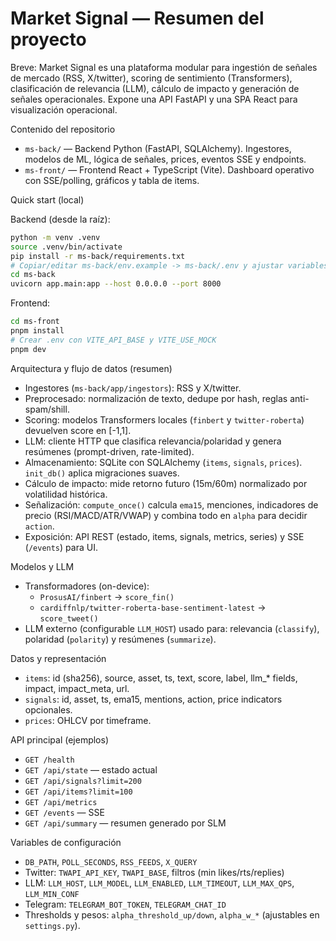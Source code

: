 # Market Signal — Resumen del proyecto

Breve: Market Signal es una plataforma modular para ingestión de señales de mercado (RSS, X/twitter), scoring de sentimiento (Transformers), clasificación de relevancia (LLM), cálculo de impacto y generación de señales operacionales. Expone una API FastAPI y una SPA React para visualización operacional.

Contenido del repositorio
- `ms-back/` — Backend Python (FastAPI, SQLAlchemy). Ingestores, modelos de ML, lógica de señales, prices, eventos SSE y endpoints.
- `ms-front/` — Frontend React + TypeScript (Vite). Dashboard operativo con SSE/polling, gráficos y tabla de items.

Quick start (local)

Backend (desde la raíz):

```bash
python -m venv .venv
source .venv/bin/activate
pip install -r ms-back/requirements.txt
# Copiar/editar ms-back/env.example -> ms-back/.env y ajustar variables (DB_PATH, LLM_HOST, TWAPI_API_KEY...)
cd ms-back
uvicorn app.main:app --host 0.0.0.0 --port 8000
```

Frontend:

```bash
cd ms-front
pnpm install
# Crear .env con VITE_API_BASE y VITE_USE_MOCK
pnpm dev
```

Arquitectura y flujo de datos (resumen)
- Ingestores (`ms-back/app/ingestors`): RSS y X/twitter.
- Preprocesado: normalización de texto, dedupe por hash, reglas anti-spam/shill.
- Scoring: modelos Transformers locales (`finbert` y `twitter-roberta`) devuelven score en [-1,1].
- LLM: cliente HTTP que clasifica relevancia/polaridad y genera resúmenes (prompt-driven, rate-limited).
- Almacenamiento: SQLite con SQLAlchemy (`items`, `signals`, `prices`). `init_db()` aplica migraciones suaves.
- Cálculo de impacto: mide retorno futuro (15m/60m) normalizado por volatilidad histórica.
- Señalización: `compute_once()` calcula `ema15`, menciones, indicadores de precio (RSI/MACD/ATR/VWAP) y combina todo en `alpha` para decidir `action`.
- Exposición: API REST (estado, items, signals, metrics, series) y SSE (`/events`) para UI.

Modelos y LLM
- Transformadores (on-device):
  - `ProsusAI/finbert` → `score_fin()`
  - `cardiffnlp/twitter-roberta-base-sentiment-latest` → `score_tweet()`
- LLM externo (configurable `LLM_HOST`) usado para: relevancia (`classify`), polaridad (`polarity`) y resúmenes (`summarize`).

Datos y representación
- `items`: id (sha256), source, asset, ts, text, score, label, llm_* fields, impact, impact_meta, url.
- `signals`: id, asset, ts, ema15, mentions, action, price indicators opcionales.
- `prices`: OHLCV por timeframe.

API principal (ejemplos)
- `GET /health`
- `GET /api/state` — estado actual
- `GET /api/signals?limit=200`
- `GET /api/items?limit=100`
- `GET /api/metrics`
- `GET /events` — SSE
- `GET /api/summary` — resumen generado por SLM

Variables de configuración
- `DB_PATH`, `POLL_SECONDS`, `RSS_FEEDS`, `X_QUERY`
- Twitter: `TWAPI_API_KEY`, `TWAPI_BASE`, filtros (min likes/rts/replies)
- LLM: `LLM_HOST`, `LLM_MODEL`, `LLM_ENABLED`, `LLM_TIMEOUT`, `LLM_MAX_QPS`, `LLM_MIN_CONF`
- Telegram: `TELEGRAM_BOT_TOKEN`, `TELEGRAM_CHAT_ID`
- Thresholds y pesos: `alpha_threshold_up/down`, `alpha_w_*` (ajustables en `settings.py`).



